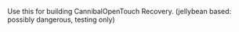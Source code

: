 Use this for building CannibalOpenTouch Recovery.
(jellybean based: possibly dangerous, testing only) 
